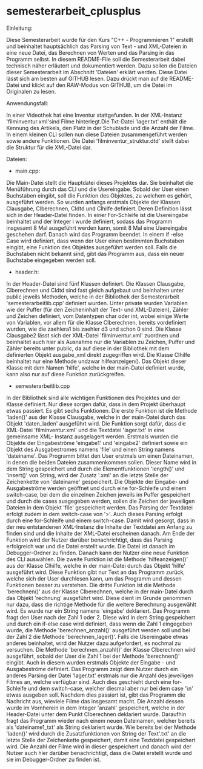 # semesterarbeit_cplusplus

Einleitung:

Diese Semesterarbeit wurde für den Kurs "C++ - Programmieren 1" erstellt und beinhaltet hauptsächlich
das Parsing von Text - und XML-Dateien in eine neue Datei, das Berechnen von Werten und das Parsing in das Programm selbst.
In diesem README-File soll die Semesterarbeit dabei technisch näher erläutert und dokumentiert werden. 
Dazu sollen die Dateien dieser Semesterarbeit im Abschnitt 'Dateien' erklärt werden. 
Diese Datei lässt sich am besten auf GITHUB lesen. Dazu drückt man auf die README-Datei und klickt auf den RAW-Modus von GITHUB, 
um die Datei im Originalen zu lesen.

Anwendungsfall:

In einer Videothek hat eine Inventur stattgefunden. In der XML-Instanz 'filminventur.xml'sind Filme hinterlegt.Die Txt-Datei 'lager.txt'
enthält die Kennung des Artikels, den Platz in der Schublade und die Anzahl der Filme. In einem kleinen CLI sollen nun diese Dateien 
zusammengeführt werden sowie andere Funktionen. Die Datei 'filminventur_struktur.dtd' stellt dabei die Struktur für die XML-Datei dar.

Dateien:

- main.cpp:

Die Main-Datei stellt die Hauptdatei dieses Projektes dar. Sie beinhaltet die Menüführung durch das CLI und die Usereingabe. Sobald
der User einen Buchstaben eingibt, soll die Funktion des Objektes, zu welchem es gehört, ausgeführt werden. So wurden anfangs erstmals 
Objekte der Klassen Clausgabe, Clberechnen, Cldtd und Clhilfe definiert. Deren Definition lässt sich in der Header-Datei finden. In 
einer For-Schleife ist die Usereingabe beinhaltet und der Integer i wurde definiert, sodass das Programm insgesamt 8 Mal ausgeführt 
werden kann, somit 8 Mal eine Usereingabe geschehen darf. Danach wird das Programm beendet. In einem if -else Case wird definiert,
dass wenn der User einen bestimmten Buchstaben eingibt, eine Funktion des Objektes ausgeführt werden soll. Falls die Buchstaben nicht
bekannt sind, gibt das Programm aus, dass ein neuer Buchstabe eingegeben werden soll. 

- header.h:

In der Header-Datei sind fünf Klassen definiert. Die Klassen Clausgabe, Clberechnen und Cldtd sind fast gleich aufgebaut und beinhalten 
unter public jeweils Methoden, welche in der Bibliothek der Semesterarbeit 'semesterarbeitlib.cpp' definiert wurden. Unter private
wurden Variablen wie der Puffer (für den Zeicheninhalt der Text- und XML-Dateien), Zähler und Zeichen definiert, vom Datentypen char 
oder int, wobei einige Werte von Variablen, vor allem für die Klasse Clberechnen, bereits vordefiniert wurden, wie die zaehlera1 bis 
zaehler d3 und schon 0 sind. Die Klasse Clausgabe2 lässt sich der XML-Datei 'filminventur.xml' zuordnen und beinhaltet auch hier als 
Ausnahme nur die Variablen zu Zeichen, Puffer und Zähler bereits unter public, da auf diese in der Bibliothek mit dem definierten Objekt
ausgabe_xml direkt zugegriffen wird. Die Klasse Clhilfe beinhaltet nur eine Methode undzwar hilfeanzeigen(). Das Objekt dieser Klasse 
mit dem Namen 'hilfe', welche in der main-Datei definiert wurde, kann also nur auf diese Funktion zurückgreifen. 

- semesterarbeitlib.cpp

In der Bibliothek sind alle wichtigen Funktionen des Projektes und der Klasse definiert. Nur diese sorgen dafür, dass in dem Projekt
überhaupt etwas passiert. Es gibt sechs Funktionen.
Die erste Funktion ist die Methode 'laden()' aus der Klasse Clausgabe, welche in der main-Datei durch das Objekt 'daten_laden' 
ausgeführt wird. Die Funktion sorgt dafür, dass die XML-Datei 'filminventur.xml' und die Textdatei 'lager.txt' in eine gemeinsame XML-
Instanz ausgelagert werden. Erstmals wurden die Objekte der Eingabeströme 'eingabe1' und 'eingabe2' definiert sowie ein Objekt des
Ausgabestromes namens 'file' und einen String namens 'dateiname'.  Das Programm bittet den User erstmals um einen Dateinamen, in denen 
die beiden Dateien zusammenkommen sollen. Dieser Name wird in dem String gespeichert und durch die Elementfunktionen 'length()' und 
'insert()' von String, wird der Zusatz '.xml' an die letzte Stelle der Zeichenkette von 'dateiname' gespeichert. Die Objekte der 
Eingabe- und Ausgabeströme werden geöffnet und durch eine for-Schleife und einem switch-case, bei dem die einzelnen Zeichen jeweils im 
Puffer gespeichert und durch die cases ausgegeben werden, sollen die Zeichen der jeweiligen Dateien in dem Objekt 'file' gespeichert 
werden. Das Parsing der Textdatei erfolgt zudem in dem switch-case von '>'. Auch dieses Parsing erfolgt durch eine for-Schleife und 
einem switch-case. Damit wird gesorgt, dass in der neu entstandenen XML-Instanz die Inhalte der Textdatei am Anfang zu finden sind und 
die Inhalte der XML-Datei erscheinen danach. Am Ende der Funktion wird der Nutzer darüber benachrichtigt, dass das Parsing erfolgreich 
war und die Datei erstellt wurde. Die Datei ist danach im Debugger-Ordner zu finden. Danach kann der Nutzer eine neue Funktion des CLI 
auswählen. 
Die zweite Funktion ist die Methode 'hilfeanzeigen()' aus der Klasse Clhilfe, welche in der main-Datei durch das Objekt 'hilfe' 
ausgeführt wird. Diese Funktion gibt nur Text an das Programm zurück, welche sich der User durchlesen kann, um das Programm und dessen
Funktionen besser zu verstehen.
Die dritte Funktion ist die Methode 'berechnen()' aus der Klasse Clberechnen, welche in der main-Datei durch das Objekt 'rechnung'
ausgeführt wird. Diese dient im Grunde genommen nur dazu, dass die richtige Methode für die weitere Berechnung ausgewählt wird. Es 
wurde nur ein String namens 'eingabe' deklariert. Das Programm fragt den User nach der Zahl 1 oder 2. Diese wird in dem String 
gespeichert und durch ein if-else case wird definiert, dass wenn die Zahl 1 eingegeben wurde, die Methode 'berechnen_anzahl()' 
ausgeführt werden soll und bei der Zahl 2 die Methode 'berechnen_lager()'. Falls die Usereingabe etwas anderes beinhaltet, wird der 
Nutzer dazu aufgefordert, es nochmal zu versuchen. 
Die Methode 'berechnen_anzahl()' der Klasse Clberechnen wird ausgeführt, sobald der User die Zahl 1 bei der Methode 'berechnen()' 
eingibt. Auch in diesem wurden erstmals Objekte der Eingabe - und Ausgabeströme definiert. Das Programm zeigt dem Nutzer durch ein 
anderes Parsing der Datei 'lager.txt' erstmals nur die Anzahl des jeweiligen Filmes an, welche verfügbar sind. Auch dies geschieht durch
eine for-Schleife und dem switch-case, welcher diesmal aber nur bei dem case '\n' etwas ausgeben soll. Nachdem dies passiert ist, gibt
das Programm die Nachricht aus, wieviele Filme das insgesamt macht. Die Anzahl dessen wurde im Vornherein in dem Integer 'anzahl' 
gespeichert, welche in der Header-Datei unter dem Punkt Clberechnen deklariert wurde. Daraufhin fragt das Programm wieder nach einem 
neuen Dateinamen, welcher bereits als 'dateiname1_txt' als String deklariert wurde. Wie bereits bei der Methode 'laden()' wird durch die
Zusatzfunktionen von String der Text'.txt' an die letzte Stelle der Zeichenkette gespeichert, damit eine Textdatei gespeichert wird. Die
Anzahl der Filme wird in dieser gespeichert und danach wird der Nutzer auch hier darüber benachrichtigt, dass die Datei erstellt wurde 
und sie im Debugger-Ordner zu finden ist.

